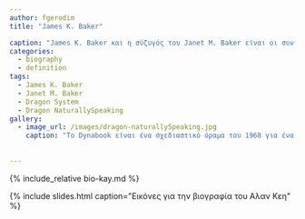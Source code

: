 ```yaml
---
author: fgerodim
title: "James K. Baker"

caption: "James K. Baker και η σύζυγός του Janet M. Baker είναι οι συνιδρυτές του Dragon Systems. Σε αυτούς οφείλεται η δημιουργία του Dragon NaturallySpeaking. James Baker είναι ειδικός στην τεχνολογία αναγνώρισης φωνής και  διακεκριμένος καθηγητής στο Carnegie Mellon University. Από τον Ιούνιο του 2007 εως το 2009 Baker υπηρέτησε ως Διευθυντής Έρευνας στο Center of Excellence in Human Language στο Johns Hopkins University."
categories:
  - biography
  - definition
tags:
  - James K. Baker
  - Janet M. Baker
  - Dragon System
  - Dragon NaturallySpeaking
gallery:
  - image_url: /images/dragon-naturallySpeaking.jpg
    caption: "Το Dynabook είναι ένα σχεδιαστικό όραμα του 1968 για ένα φορητό υπολογιστή τύπου τάμπλετ από τον Alan Kay που απευθύνεται σε παιδιά και μπορεί να προγραμματιστεί με στόχο την προσωπική έκφραση και την επεξεργασία της πληροφορίας"
  
 
---
```


{% include_relative bio-kay.md %}

{% include slides.html caption="Εικόνες για την βιογραφία του Αλαν Κεη" %}
